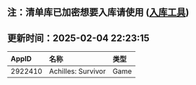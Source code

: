 ## 注：清单库已加密想要入库请使用 ([入库工具](https://github.com/BlankTMing/ManifestAutoUpdate/releases))

## 更新时间：2025-02-04 22:23:15
| AppID | 名称 | 类型  |
| :-------------------- | :----------------------------- | :----------- |
| 2922410 | Achilles: Survivor| Game |
